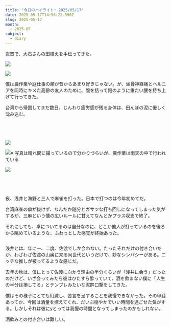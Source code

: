 ```yaml
---
title: "今日のハイライト: 2025/05/17"
date: 2025-05-17T14:56:22.596Z
slug: 2025-05-17
month:
  - 2025-05
subject:
  - diary
---
```

岩首で、大石さんの田植えを手伝ってきた。

![](/images/diary/2025-05-17/1747488234398~2.jpg)

![](/images/diary/2025-05-17/1747488234325.jpg)

僕は農作業や庭仕事の類が昔からあまり好きじゃない。が、坐骨神経痛とヘルニアを同時にキメた高齢の友人のために、腹を括って鉛のように重たい腰を持ち上げて行ってきた。

台湾から帰国してまだ数日、じんわり疲労感が残る身体は、田んぼの泥に優しく沈み込む。

###### 　﻿

![](/images/diary/2025-05-17/pxl_20250517_081819295.jpg)

![※ 写真は晴れ間に撮っているので分かりづらいが、農作業は雨天の中で行われている](/images/diary/2025-05-17/1747488234273.jpg)

![](/images/diary/2025-05-17/pxl_20250517_082011860~2.jpg)

###### 　﻿

夜、浅井と海野と三人で麻雀を打った。日本で打つのは今年初めてだ。

台湾麻雀の癖が抜けず、なんだか随分とガサツな打ち回しになってしまった気がするが、三麻という懐の広いルールに甘えてなんとかプラス収支で終了。

それにしても、卓についてるのは自分なのに、どこか他人が打っているのを後ろから眺めているような、ふわっとした感覚が終始あった。

![]()

浅井とは、年に一、二度、佐渡でしか会わない。たったそれだけの付き合いだが、わざわざ佐渡の山奥に来る同世代というだけで、妙なシンパシーがある。ニッチな推しが被ってるような感じだ。

去年の秋は、僕にとって佐渡に向かう理由の半分くらいが「浅井に会う」だったのだけど、いざ会ってみたら彼はひたすら酔っていて、酒を飲まない僕に「人生の半分は損してる」とテンプレみたいな泥酔口撃をしてきた。

僕はその様子にとても幻滅し、苦言を呈することを我慢できなかった。その甲斐あってか、今回は酒量を控えてくれ、だいぶ穏やかでいい時間を過ごせた気がする。しかしそれは彼にyとっては我慢の時間となってしまったのかもしれない。

酒飲みとの付き合いは難しい。